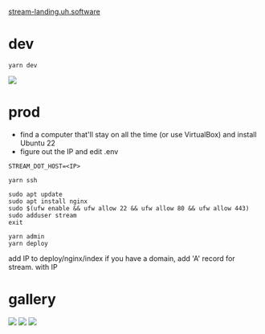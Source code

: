 [stream-landing.uh.software](https://uh.software/raw/stream-landing)

# dev
```
yarn dev
```

![](https://uh.software/api/file/public-stream.png)

# prod
- find a computer that'll stay on all the time (or use VirtualBox) and install Ubuntu 22
- figure out the IP and edit .env
```
STREAM_DOT_HOST=<IP>
```
```
yarn ssh
```
```
sudo apt update
sudo apt install nginx
sudo $(ufw enable && ufw allow 22 && ufw allow 80 && ufw allow 443)
sudo adduser stream
exit
```
```
yarn admin
yarn deploy
```
add IP to deploy/nginx/index
if you have a domain, add 'A' record for stream.<domain> with IP

# gallery
![](https://uh.software/api/file/public-stream-1.png)
![](https://uh.software/api/file/public-stream-2.png)
![](https://uh.software/api/file/public-stream-3.png)
